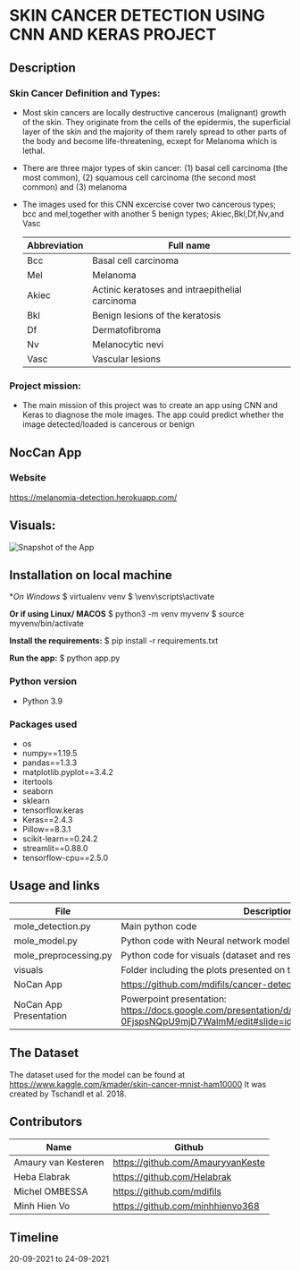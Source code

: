 # SKIN CANCER DETECTION USING CNN AND KERAS PROJECT

## Description
### Skin Cancer Definition and Types: 
- Most skin cancers are locally destructive cancerous (malignant) growth of the skin. They originate from the cells of the epidermis, the superficial layer of the skin and the majority of them rarely spread to other parts of the body and become life-threatening, ecxept for Melanoma which is lethal.
- There are three major types of skin cancer: (1) basal cell carcinoma (the most common), (2) squamous cell carcinoma (the second most common) and (3) melanoma
- The images used for this CNN excercise cover two cancerous types; bcc and mel,together with another 5 benign types; Akiec,Bkl,Df,Nv,and Vasc

     | Abbreviation          | Full name                              |
     |-----------------------|----------------------------------------|
     |Bcc | Basal cell carcinoma |
     |Mel| Melanoma |
     |Akiec| Actinic keratoses and intraepithelial carcinoma | 
     |Bkl | Benign lesions of the keratosis |
     |Df | Dermatofibroma |
     |Nv | Melanocytic nevi|
     |Vasc| Vascular lesions |
 

### Project mission:
- The main mission of this project was to create an app using CNN and Keras to diagnose the mole images. The app could predict whether the image detected/loaded is cancerous or benign


## NocCan App 

### Website
https://melanomia-detection.herokuapp.com/

## Visuals:  
![Snapshot of the App](https://user-images.githubusercontent.com/84380899/134656153-df62d463-dcf0-4d06-a6bc-c3ac3ea3d78c.png)


## Installation on local machine

**On Windows*
$ virtualenv venv 
$ \venv\scripts\activate

**Or if using Linux/ MACOS**
$ python3 -m venv myvenv
$ source myvenv/bin/activate

**Install the requirements:**
$ pip install -r requirements.txt

**Run the app:**
$ python app.py

### Python version
* Python 3.9

### Packages used
* os
* numpy==1.19.5
* pandas==1.3.3
* matplotlib.pyplot==3.4.2
* itertools
* seaborn
* sklearn
* tensorflow.keras
* Keras==2.4.3
* Pillow==8.3.1
* scikit-learn==0.24.2
* streamlit==0.88.0
* tensorflow-cpu==2.5.0

## Usage and links

   | File                | Description                                                    |
   |---------------------|----------------------------------------------------------------|
   | mole_detection.py         | Main python code|
   | mole_model.py         | Python code with Neural network model|
   | mole_preprocessing.py        | Python code for visuals (dataset and results)|
   | visuals            | Folder including the plots presented on the Readme |https://github.com/mdifils/cancer-detector
   | NoCan App           | https://github.com/mdifils/cancer-detector|
   | NoCan App Presentation           | Powerpoint presentation: https://docs.google.com/presentation/d/1IPsoEJlo0RAcnG8BPl25Rd-0FjspsNQpU9mjD7WalmM/edit#slide=id.g1f87997393_0_864 

## The Dataset

The dataset used for the model can be found at  https://www.kaggle.com/kmader/skin-cancer-mnist-ham10000 
It was created by Tschandl et al. 2018. 



## Contributors
   | Name                  | Github                                 |
   |-----------------------|----------------------------------------|
   |Amaury van Kesteren | https://github.com/AmauryvanKeste | 
   |Heba Elabrak | https://github.com/Helabrak |
   |Michel OMBESSA | https://github.com/mdifils |
   |Minh Hien Vo| https://github.com/minhhienvo368 |

## Timeline
20-09-2021 to 24-09-2021
